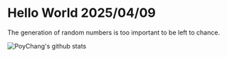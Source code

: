 # Hello World 2025/04/09

The generation of random numbers is too important to be left to chance.

![PoyChang's github stats](https://github-readme-stats.vercel.app/api?username=poychang&show_icons=true&theme=dracula)
